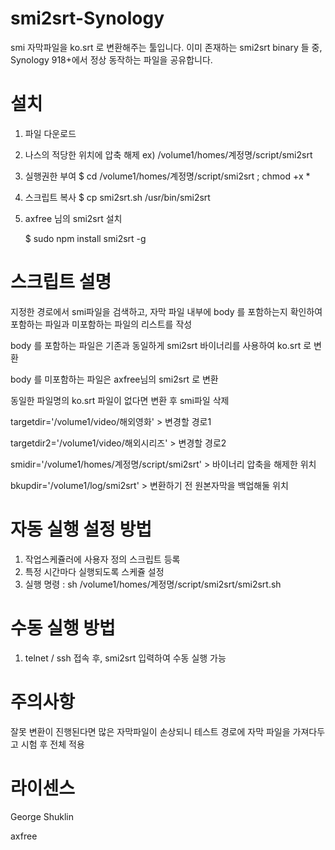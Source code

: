 # smi2srt-Synology

smi 자막파일을 ko.srt 로 변환해주는 툴입니다.
이미 존재하는 smi2srt binary 들 중, Synology 918+에서 정상 동작하는 파일을 공유합니다.

# 설치

1. 파일 다운로드
2. 나스의 적당한 위치에 압축 해제
    ex) /volume1/homes/계정명/script/smi2srt
3. 실행권한 부여
    $ cd /volume1/homes/계정명/script/smi2srt ; chmod +x *
4. 스크립트 복사
    $ cp smi2srt.sh /usr/bin/smi2srt
5. axfree 님의 smi2srt 설치

    $ sudo npm install smi2srt -g



# 스크립트 설명

지정한 경로에서 smi파일을 검색하고, 자막 파일 내부에 body 를 포함하는지 확인하여
포함하는 파일과 미포함하는 파일의 리스트를 작성
    
body 를 포함하는 파일은 기존과 동일하게 smi2srt 바이너리를 사용하여 ko.srt 로 변환

body 를 미포함하는 파일은 axfree님의 smi2srt 로 변환
    
동일한 파일명의 ko.srt 파일이 없다면 변환 후 smi파일 삭제

targetdir='/volume1/video/해외영화'   > 변경할 경로1

targetdir2='/volume1/video/해외시리즈'  >  변경할 경로2

smidir='/volume1/homes/계정명/script/smi2srt'   >  바이너리 압축을 해제한 위치

bkupdir='/volume1/log/smi2srt' > 변환하기 전 원본자막을 백업해둘 위치


# 자동 실행 설정 방법
1. 작업스케쥴러에 사용자 정의 스크립트 등록
2. 특정 시간마다 실행되도록 스케쥴 설정
3. 실행 명령 : sh /volume1/homes/계정명/script/smi2srt/smi2srt.sh


# 수동 실행 방법
1. telnet / ssh 접속 후, smi2srt 입력하여 수동 실행 가능


# 주의사항
잘못 변환이 진행된다면 많은 자막파일이 손상되니 테스트 경로에 자막 파일을 가져다두고 시험 후 전체 적용


# 라이센스
George Shuklin

axfree
